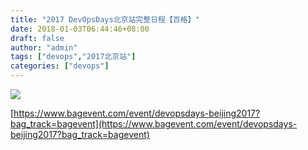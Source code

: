 ```yaml
---
title: "2017 DevOpsDays北京站完整日程【百格】"
date: 2018-01-03T06:44:46+08:00
draft: false
author: "admin"
tags: ["devops","2017北京站"]
categories: ["devops"]
---
```



![](https://china-devopsdays.github.io/old/1034437894988.jpg)


[https://www.bagevent.com/event/devopsdays-beijing2017?bag_track=bagevent](https://www.bagevent.com/event/devopsdays-beijing2017?bag_track=bagevent)
